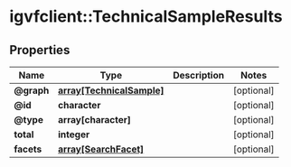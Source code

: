 # igvfclient::TechnicalSampleResults


## Properties
Name | Type | Description | Notes
------------ | ------------- | ------------- | -------------
**@graph** | [**array[TechnicalSample]**](TechnicalSample.md) |  | [optional] 
**@id** | **character** |  | [optional] 
**@type** | **array[character]** |  | [optional] 
**total** | **integer** |  | [optional] 
**facets** | [**array[SearchFacet]**](SearchFacet.md) |  | [optional] 


